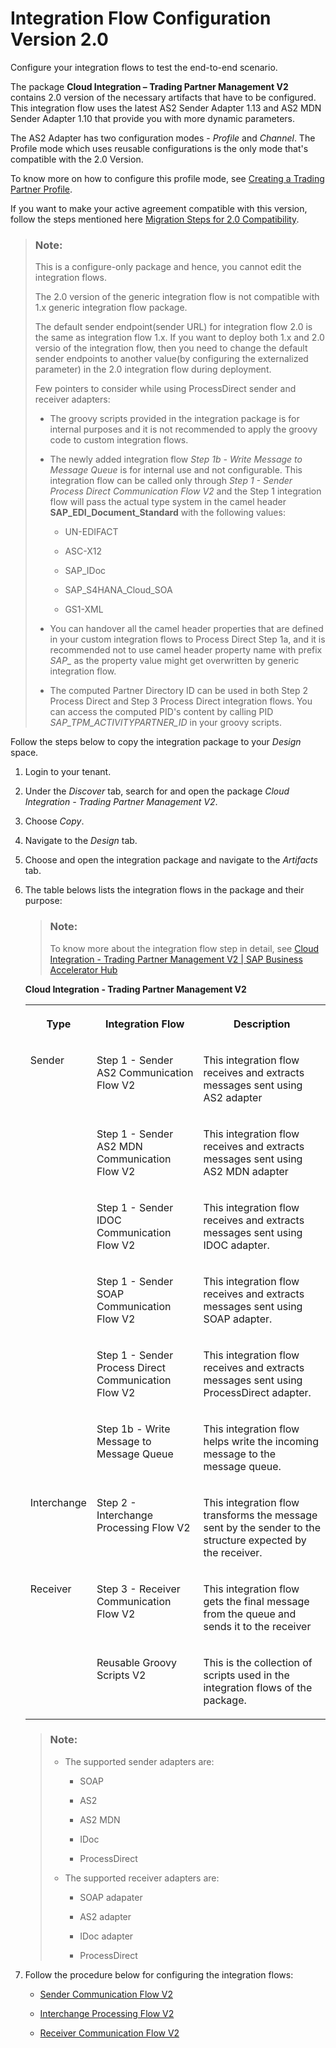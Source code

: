 <!-- loio6d4cdd14953842509907b19175882fea -->

# Integration Flow Configuration Version 2.0

Configure your integration flows to test the end-to-end scenario.

The package **Cloud Integration – Trading Partner Management V2** contains 2.0 version of the necessary artifacts that have to be configured. This integration flow uses the latest AS2 Sender Adapter 1.13 and AS2 MDN Sender Adapter 1.10 that provide you with more dynamic parameters.

The AS2 Adapter has two configuration modes - *Profile* and *Channel*. The Profile mode which uses reusable configurations is the only mode that's compatible with the 2.0 Version.

To know more on how to configure this profile mode, see [Creating a Trading Partner Profile](creating-a-trading-partner-profile-542fb11.md).

If you want to make your active agreement compatible with this version, follow the steps mentioned here [Migration Steps for 2.0 Compatibility](migration-steps-for-2-0-compatibility-8631960.md).

> ### Note:  
> This is a configure-only package and hence, you cannot edit the integration flows.
> 
> The 2.0 version of the generic integration flow is not compatible with 1.x generic integration flow package.
> 
> The default sender endpoint\(sender URL\) for integration flow 2.0 is the same as integration flow 1.x. If you want to deploy both 1.x and 2.0 versio of the integration flow, then you need to change the default sender endpoints to another value\(by configuring the externalized parameter\) in the 2.0 integration flow during deployment.
> 
> Few pointers to consider while using ProcessDirect sender and receiver adapters:
> 
> -   The groovy scripts provided in the integration package is for internal purposes and it is not recommended to apply the groovy code to custom integration flows.
> 
> -   The newly added integration flow *Step 1b - Write Message to Message Queue* is for internal use and not configurable. This integration flow can be called only through *Step 1 - Sender Process Direct Communication Flow V2* and the Step 1 integration flow will pass the actual type system in the camel header **SAP\_EDI\_Document\_Standard** with the following values:
>     -   UN-EDIFACT
> 
>     -   ASC-X12
>     -   SAP\_IDoc
>     -   SAP\_S4HANA\_Cloud\_SOA
>     -   GS1-XML
> 
> -   You can handover all the camel header properties that are defined in your custom integration flows to Process Direct Step 1a, and it is recommended not to use camel header property name with prefix *SAP\_* as the property value might get overwritten by generic integration flow.
> -   The computed Partner Directory ID can be used in both Step 2 Process Direct and Step 3 Process Direct integration flows. You can access the computed PID's content by calling PID *SAP\_TPM\_ACTIVITYPARTNER\_ID* in your groovy scripts.

Follow the steps below to copy the integration package to your *Design* space.

1.  Login to your tenant.

2.  Under the *Discover* tab, search for and open the package *Cloud Integration - Trading Partner Management V2*.
3.  Choose *Copy*.
4.  Navigate to the *Design* tab.
5.  Choose and open the integration package and navigate to the *Artifacts* tab.
6.  The table belows lists the integration flows in the package and their purpose:

    > ### Note:  
    > To know more about the integration flow step in detail, see [Cloud Integration - Trading Partner Management V2 | SAP Business Accelerator Hub](https://api.sap.com/package/CloudIntegrationTradingPartnerManagementV2/documents)

    **Cloud Integration - Trading Partner Management V2**


    <table>
    <tr>
    <th valign="top">

    Type
    
    </th>
    <th valign="top">

    Integration Flow
    
    </th>
    <th valign="top">

    Description
    
    </th>
    </tr>
    <tr>
    <td valign="top" rowspan="6">
    
    Sender
    
    </td>
    <td valign="top">
    
    Step 1 - Sender AS2 Communication Flow V2
    
    </td>
    <td valign="top">
    
    This integration flow receives and extracts messages sent using AS2 adapter
    
    </td>
    </tr>
    <tr>
    <td valign="top">
    
    Step 1 - Sender AS2 MDN Communication Flow V2
    
    </td>
    <td valign="top">
    
    This integration flow receives and extracts messages sent using AS2 MDN adapter
    
    </td>
    </tr>
    <tr>
    <td valign="top">
    
    Step 1 - Sender IDOC Communication Flow V2
    
    </td>
    <td valign="top">
    
    This integration flow receives and extracts messages sent using IDOC adapter.
    
    </td>
    </tr>
    <tr>
    <td valign="top">
    
    Step 1 - Sender SOAP Communication Flow V2
    
    </td>
    <td valign="top">
    
    This integration flow receives and extracts messages sent using SOAP adapter.
    
    </td>
    </tr>
    <tr>
    <td valign="top">
    
    Step 1 - Sender Process Direct Communication Flow V2
    
    </td>
    <td valign="top">
    
    This integration flow receives and extracts messages sent using ProcessDirect adapter.
    
    </td>
    </tr>
    <tr>
    <td valign="top">
    
    Step 1b - Write Message to Message Queue
    
    </td>
    <td valign="top">
    
    This integration flow helps write the incoming message to the message queue.
    
    </td>
    </tr>
    <tr>
    <td valign="top">
    
    Interchange
    
    </td>
    <td valign="top">
    
    Step 2 - Interchange Processing Flow V2
    
    </td>
    <td valign="top">
    
    This integration flow transforms the message sent by the sender to the structure expected by the receiver.
    
    </td>
    </tr>
    <tr>
    <td valign="top">
    
    Receiver
    
    </td>
    <td valign="top">
    
    Step 3 - Receiver Communication Flow V2
    
    </td>
    <td valign="top">
    
    This integration flow gets the final message from the queue and sends it to the receiver
    
    </td>
    </tr>
    <tr>
    <td valign="top">
    
     
    
    </td>
    <td valign="top">
    
    Reusable Groovy Scripts V2
    
    </td>
    <td valign="top">
    
    This is the collection of scripts used in the integration flows of the package.
    
    </td>
    </tr>
    </table>
    
    > ### Note:  
    > -   The supported sender adapters are:
    > 
    >     -   SOAP
    > 
    >     -   AS2
    >     -   AS2 MDN
    >     -   IDoc
    >     -   ProcessDirect
    > 
    > -   The supported receiver adapters are:
    > 
    >     -   SOAP adapater
    > 
    >     -   AS2 adapter
    >     -   IDoc adapter
    >     -   ProcessDirect

7.  Follow the procedure below for configuring the integration flows:
    -   [Sender Communication Flow V2](sender-communication-flow-v2-5b946c5.md)

    -   [Interchange Processing Flow V2](interchange-processing-flow-v2-cd26ea5.md)
    -   [Receiver Communication Flow V2](receiver-communication-flow-v2-3897ded.md)


